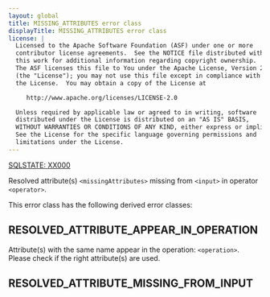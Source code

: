 ```yaml
---
layout: global
title: MISSING_ATTRIBUTES error class
displayTitle: MISSING_ATTRIBUTES error class
license: |
  Licensed to the Apache Software Foundation (ASF) under one or more
  contributor license agreements.  See the NOTICE file distributed with
  this work for additional information regarding copyright ownership.
  The ASF licenses this file to You under the Apache License, Version 2.0
  (the "License"); you may not use this file except in compliance with
  the License.  You may obtain a copy of the License at

     http://www.apache.org/licenses/LICENSE-2.0

  Unless required by applicable law or agreed to in writing, software
  distributed under the License is distributed on an "AS IS" BASIS,
  WITHOUT WARRANTIES OR CONDITIONS OF ANY KIND, either express or implied.
  See the License for the specific language governing permissions and
  limitations under the License.
---
```


[SQLSTATE: XX000](sql-error-conditions-sqlstates.html#class-xx-internal-error)

Resolved attribute(s) `<missingAttributes>` missing from `<input>` in operator `<operator>`.

This error class has the following derived error classes:

## RESOLVED_ATTRIBUTE_APPEAR_IN_OPERATION

Attribute(s) with the same name appear in the operation: `<operation>`.
Please check if the right attribute(s) are used.

## RESOLVED_ATTRIBUTE_MISSING_FROM_INPUT
